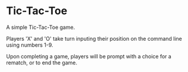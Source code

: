 # Tic-Tac-Toe

A simple Tic-Tac-Toe game.

Players 'X' and 'O' take turn inputing their position on the command line using numbers 1-9.

Upon completing a game, players will be prompt with a choice for a rematch, or to end the game. 
